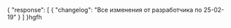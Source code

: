 {
  "response": [
    {
      "changelog": "Все изменения от разработчика по 25-02-19"
    }
  ]
}hgfh
